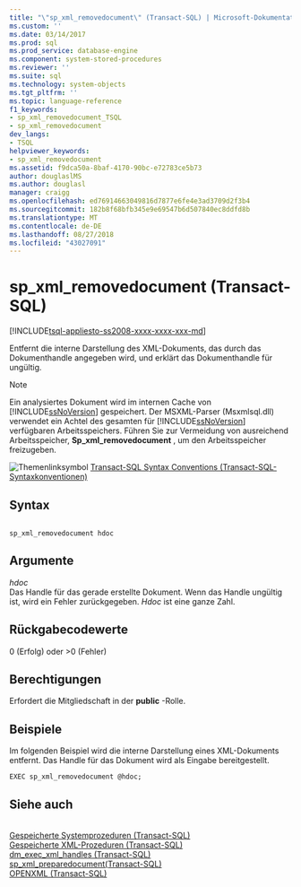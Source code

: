 ```yaml
---
title: "\"sp_xml_removedocument\" (Transact-SQL) | Microsoft-Dokumentation"
ms.custom: ''
ms.date: 03/14/2017
ms.prod: sql
ms.prod_service: database-engine
ms.component: system-stored-procedures
ms.reviewer: ''
ms.suite: sql
ms.technology: system-objects
ms.tgt_pltfrm: ''
ms.topic: language-reference
f1_keywords:
- sp_xml_removedocument_TSQL
- sp_xml_removedocument
dev_langs:
- TSQL
helpviewer_keywords:
- sp_xml_removedocument
ms.assetid: f9dca50a-8baf-4170-90bc-e72783ce5b73
author: douglaslMS
ms.author: douglasl
manager: craigg
ms.openlocfilehash: ed76914663049816d7877e6fe4e3ad3709d2f3b4
ms.sourcegitcommit: 182b8f68bfb345e9e69547b6d507840ec8ddfd8b
ms.translationtype: MT
ms.contentlocale: de-DE
ms.lasthandoff: 08/27/2018
ms.locfileid: "43027091"
---
```

# <a name="spxmlremovedocument-transact-sql"></a>sp_xml_removedocument (Transact-SQL)
[!INCLUDE[tsql-appliesto-ss2008-xxxx-xxxx-xxx-md](../../includes/tsql-appliesto-ss2008-xxxx-xxxx-xxx-md.md)]

  Entfernt die interne Darstellung des XML-Dokuments, das durch das Dokumenthandle angegeben wird, und erklärt das Dokumenthandle für ungültig.  
  
> [!NOTE]  
>  Ein analysiertes Dokument wird im internen Cache von [!INCLUDE[ssNoVersion](../../includes/ssnoversion-md.md)] gespeichert. Der MSXML-Parser (Msxmlsql.dll) verwendet ein Achtel des gesamten für [!INCLUDE[ssNoVersion](../../includes/ssnoversion-md.md)] verfügbaren Arbeitsspeichers. Führen Sie zur Vermeidung von ausreichend Arbeitsspeicher, **Sp_xml_removedocument** , um den Arbeitsspeicher freizugeben.  
  
 ![Themenlinksymbol](../../database-engine/configure-windows/media/topic-link.gif "Topic link icon") [Transact-SQL Syntax Conventions (Transact-SQL-Syntaxkonventionen)](../../t-sql/language-elements/transact-sql-syntax-conventions-transact-sql.md)  
  
## <a name="syntax"></a>Syntax  
  
```  
  
sp_xml_removedocument hdoc  
```  
  
## <a name="arguments"></a>Argumente  
 *hdoc*  
 Das Handle für das gerade erstellte Dokument. Wenn das Handle ungültig ist, wird ein Fehler zurückgegeben. *Hdoc* ist eine ganze Zahl.  
  
## <a name="return-code-values"></a>Rückgabecodewerte  
 0 (Erfolg) oder >0 (Fehler)  
  
## <a name="permissions"></a>Berechtigungen  
 Erfordert die Mitgliedschaft in der **public** -Rolle.  
  
## <a name="examples"></a>Beispiele  
 Im folgenden Beispiel wird die interne Darstellung eines XML-Dokuments entfernt. Das Handle für das Dokument wird als Eingabe bereitgestellt.  
  
```  
EXEC sp_xml_removedocument @hdoc;  
```  
  
## <a name="see-also"></a>Siehe auch      
 <br>[Gespeicherte Systemprozeduren (Transact-SQL)](../../relational-databases/system-stored-procedures/system-stored-procedures-transact-sql.md)
 <br>[Gespeicherte XML-Prozeduren (Transact-SQL)](../../relational-databases/system-stored-procedures/xml-stored-procedures-transact-sql.md)
 <br>[dm_exec_xml_handles (Transact-SQL)](../system-dynamic-management-views/sys-dm-exec-xml-handles-transact-sql.md)
 <br>[sp_xml_preparedocument(Transact-SQL)](../../relational-databases/system-stored-procedures/sp-xml-preparedocument-transact-sql.md)
 <br>[OPENXML (Transact-SQL)](../../t-sql/functions/openxml-transact-sql.md)
  
  
